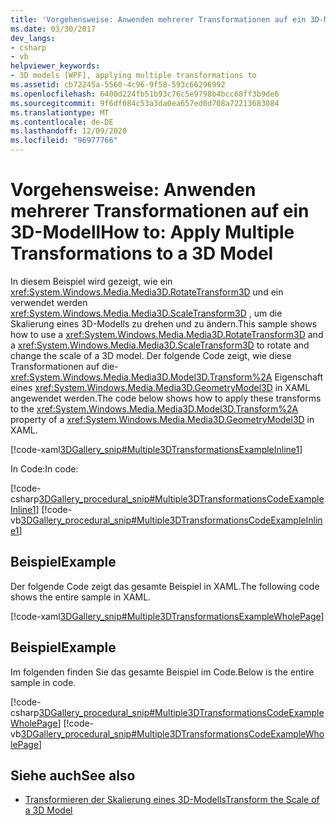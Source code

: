 ```yaml
---
title: 'Vorgehensweise: Anwenden mehrerer Transformationen auf ein 3D-Modell'
ms.date: 03/30/2017
dev_langs:
- csharp
- vb
helpviewer_keywords:
- 3D models [WPF], applying multiple transformations to
ms.assetid: cb72245a-5560-4c96-9f58-593c66296992
ms.openlocfilehash: 6400d224fb51b93c76c5e9798b4bcc68ff3b9de6
ms.sourcegitcommit: 9f6df084c53a3da0ea657ed0d708a72213683084
ms.translationtype: MT
ms.contentlocale: de-DE
ms.lasthandoff: 12/09/2020
ms.locfileid: "96977766"
---
```

# <a name="how-to-apply-multiple-transformations-to-a-3d-model"></a><span data-ttu-id="b8627-102">Vorgehensweise: Anwenden mehrerer Transformationen auf ein 3D-Modell</span><span class="sxs-lookup"><span data-stu-id="b8627-102">How to: Apply Multiple Transformations to a 3D Model</span></span>
<span data-ttu-id="b8627-103">In diesem Beispiel wird gezeigt, wie ein <xref:System.Windows.Media.Media3D.RotateTransform3D> und ein verwendet werden <xref:System.Windows.Media.Media3D.ScaleTransform3D> , um die Skalierung eines 3D-Modells zu drehen und zu ändern.</span><span class="sxs-lookup"><span data-stu-id="b8627-103">This sample shows how to use a <xref:System.Windows.Media.Media3D.RotateTransform3D> and a <xref:System.Windows.Media.Media3D.ScaleTransform3D> to rotate and change the scale of a 3D model.</span></span> <span data-ttu-id="b8627-104">Der folgende Code zeigt, wie diese Transformationen auf die- <xref:System.Windows.Media.Media3D.Model3D.Transform%2A> Eigenschaft eines <xref:System.Windows.Media.Media3D.GeometryModel3D> in XAML angewendet werden.</span><span class="sxs-lookup"><span data-stu-id="b8627-104">The code below shows how to apply these transforms to the <xref:System.Windows.Media.Media3D.Model3D.Transform%2A> property of a <xref:System.Windows.Media.Media3D.GeometryModel3D> in XAML.</span></span>  
  
 [!code-xaml[3DGallery_snip#Multiple3DTransformationsExampleInline1](~/samples/snippets/csharp/VS_Snippets_Wpf/3DGallery_snip/CS/MultipleTransformationsExample.xaml#multiple3dtransformationsexampleinline1)]  
  
 <span data-ttu-id="b8627-105">In Code:</span><span class="sxs-lookup"><span data-stu-id="b8627-105">In code:</span></span>  
  
 [!code-csharp[3DGallery_procedural_snip#Multiple3DTransformationsCodeExampleInline1](~/samples/snippets/csharp/VS_Snippets_Wpf/3DGallery_procedural_snip/CSharp/MultipleTransformationsExample.cs#multiple3dtransformationscodeexampleinline1)]
 [!code-vb[3DGallery_procedural_snip#Multiple3DTransformationsCodeExampleInline1](~/samples/snippets/visualbasic/VS_Snippets_Wpf/3DGallery_procedural_snip/visualbasic/multipletransformationsexample.vb#multiple3dtransformationscodeexampleinline1)]  
  
## <a name="example"></a><span data-ttu-id="b8627-106">Beispiel</span><span class="sxs-lookup"><span data-stu-id="b8627-106">Example</span></span>  
 <span data-ttu-id="b8627-107">Der folgende Code zeigt das gesamte Beispiel in XAML.</span><span class="sxs-lookup"><span data-stu-id="b8627-107">The following code shows the entire sample in XAML.</span></span>  
  
 [!code-xaml[3DGallery_snip#Multiple3DTransformationsExampleWholePage](~/samples/snippets/csharp/VS_Snippets_Wpf/3DGallery_snip/CS/MultipleTransformationsExample.xaml#multiple3dtransformationsexamplewholepage)]  
  
## <a name="example"></a><span data-ttu-id="b8627-108">Beispiel</span><span class="sxs-lookup"><span data-stu-id="b8627-108">Example</span></span>  
 <span data-ttu-id="b8627-109">Im folgenden finden Sie das gesamte Beispiel im Code.</span><span class="sxs-lookup"><span data-stu-id="b8627-109">Below is the entire sample in code.</span></span>  
  
 [!code-csharp[3DGallery_procedural_snip#Multiple3DTransformationsCodeExampleWholePage](~/samples/snippets/csharp/VS_Snippets_Wpf/3DGallery_procedural_snip/CSharp/MultipleTransformationsExample.cs#multiple3dtransformationscodeexamplewholepage)]
 [!code-vb[3DGallery_procedural_snip#Multiple3DTransformationsCodeExampleWholePage](~/samples/snippets/visualbasic/VS_Snippets_Wpf/3DGallery_procedural_snip/visualbasic/multipletransformationsexample.vb#multiple3dtransformationscodeexamplewholepage)]  
  
## <a name="see-also"></a><span data-ttu-id="b8627-110">Siehe auch</span><span class="sxs-lookup"><span data-stu-id="b8627-110">See also</span></span>

- [<span data-ttu-id="b8627-111">Transformieren der Skalierung eines 3D-Modells</span><span class="sxs-lookup"><span data-stu-id="b8627-111">Transform the Scale of a 3D Model</span></span>](how-to-transform-the-scale-of-a-3-d-model.md)
